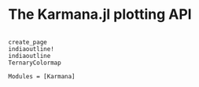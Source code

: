 # The Karmana.jl plotting API


```@index
```

```@docs
create_page
indiaoutline!
indiaoutline
TernaryColormap
```


```@autodocs
Modules = [Karmana]
```
